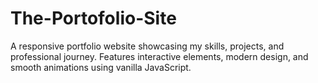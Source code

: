 # The-Portofolio-Site
A responsive portfolio website showcasing my skills, projects, and professional journey. Features interactive elements, modern design, and smooth animations using vanilla JavaScript.
